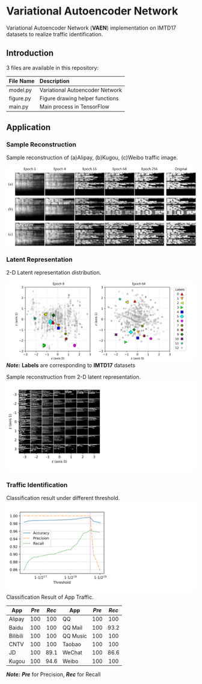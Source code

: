 # Variational Autoencoder Network
Variational Autoencoder Network (**VAEN**) implementation on IMTD17 datasets to realize traffic identification.

## Introduction
3 files are available in this repository: 

| File Name  | Description                     |
| :--------- | :------------------------------ |
| model.py   | Variational Autoencoder Network |
| figure.py  | Figure drawing helper functions |
| main.py    | Main process in TensorFlow      |

## Application

### Sample Reconstruction
Sample reconstruction of (a)Alipay, (b)Kugou, (c)Weibo traffic image.

![image](figures/1.png)

### Latent Representation
2-D Latent representation distribution.

![image](figures/2.png)
***Note:*** **Labels** are corresponding to **IMTD17** datasets

Sample reconstruction from 2-D latent representation.
![image](figures/3.png)

### Traffic Identification
Classification result under different threshold.
![image](figures/4.png)
Classification Result of App Traffic.

|   App    | _Pre_ | _Rec_ |   App    | _Pre_ | _Rec_ |
| -------- | :---: | :---: | -------- | :---: | :---: |
| Alipay   | 100   | 100   | QQ       | 100   | 100   |
| Baidu    | 100   | 100   | QQ Mail  | 100   | 93.2  |
| Bilibili | 100   | 100   | QQ Music | 100   | 100   |
| CNTV     | 100   | 100   | Taobao   | 100   | 100   |
| JD       | 100   | 89.1  | WeChat   | 100   | 86.6  |
| Kugou    | 100   | 94.6  | Weibo    | 100   | 100   |

***Note:*** ___Pre___ for Precision, ___Rec___ for Recall
